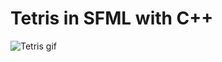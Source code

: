 # Tetris in SFML with C++

![Tetris gif](https://user-images.githubusercontent.com/53534149/185623306-1b3579aa-bced-4cb5-9e55-c9c1268628b3.gif)